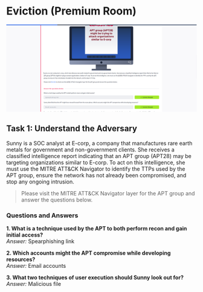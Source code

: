 # Eviction (Premium Room)

![image](1.png)

## Task 1: Understand the Adversary

Sunny is a SOC analyst at E-corp, a company that manufactures rare earth metals for government and non-government clients. She receives a classified intelligence report indicating that an APT group (APT28) may be targeting organizations similar to E-corp. To act on this intelligence, she must use the MITRE ATT&CK Navigator to identify the TTPs used by the APT group, ensure the network has not already been compromised, and stop any ongoing intrusion.

> Please visit the MITRE ATT&CK Navigator layer for the APT group and answer the questions below.

### Questions and Answers

**1. What is a technique used by the APT to both perform recon and gain initial access?**  
*Answer:* Spearphishing link

**2. Which accounts might the APT compromise while developing resources?**  
*Answer:* Email accounts

**3. What two techniques of user execution should Sunny look out for?**  
*Answer:* Malicious file